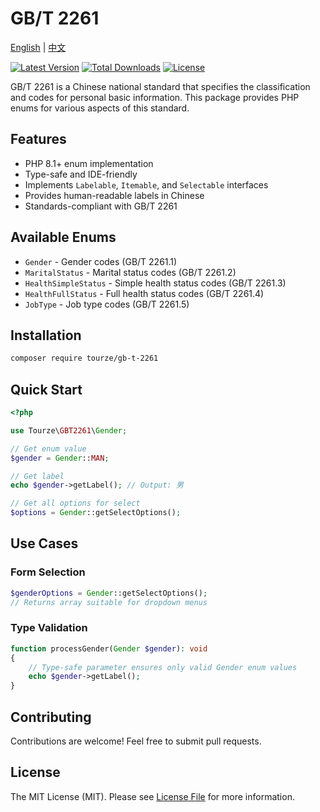 # GB/T 2261

[English](README.md) | [中文](README.zh-CN.md)

[![Latest Version](https://img.shields.io/packagist/v/tourze/gb-t-2261.svg?style=flat-square)](https://packagist.org/packages/tourze/gb-t-2261)
[![Total Downloads](https://img.shields.io/packagist/dt/tourze/gb-t-2261.svg?style=flat-square)](https://packagist.org/packages/tourze/gb-t-2261)
[![License](https://img.shields.io/github/license/tourze/gb-t-2261.svg?style=flat-square)](https://packagist.org/packages/tourze/gb-t-2261)

GB/T 2261 is a Chinese national standard that specifies the classification and codes for personal basic information. This package provides PHP enums for various aspects of this standard.

## Features

- PHP 8.1+ enum implementation
- Type-safe and IDE-friendly
- Implements `Labelable`, `Itemable`, and `Selectable` interfaces
- Provides human-readable labels in Chinese
- Standards-compliant with GB/T 2261

## Available Enums

- `Gender` - Gender codes (GB/T 2261.1)
- `MaritalStatus` - Marital status codes (GB/T 2261.2)
- `HealthSimpleStatus` - Simple health status codes (GB/T 2261.3)
- `HealthFullStatus` - Full health status codes (GB/T 2261.4)
- `JobType` - Job type codes (GB/T 2261.5)

## Installation

```bash
composer require tourze/gb-t-2261
```

## Quick Start

```php
<?php

use Tourze\GBT2261\Gender;

// Get enum value
$gender = Gender::MAN;

// Get label
echo $gender->getLabel(); // Output: 男

// Get all options for select
$options = Gender::getSelectOptions();
```

## Use Cases

### Form Selection

```php
$genderOptions = Gender::getSelectOptions();
// Returns array suitable for dropdown menus
```

### Type Validation

```php
function processGender(Gender $gender): void
{
    // Type-safe parameter ensures only valid Gender enum values
    echo $gender->getLabel();
}
```

## Contributing

Contributions are welcome! Feel free to submit pull requests.

## License

The MIT License (MIT). Please see [License File](LICENSE) for more information.
